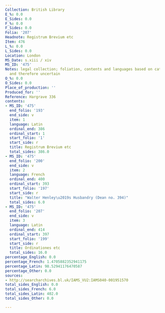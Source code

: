 ```yaml
---
Collection: British Library
E_%: 0.0
E_Sides: 0.0
F_%: 0.0
F_Sides: 0.0
Folia: '207'
Headnote: Registrum Brevium etc
Item: 476
L_%: 0.0
L_Sides: 0.0
Location: London
MS_Date: s.xiii / xiv
MS_ID: '475'
Notes: legal collection; foliation, contents and languages based on catalogue description
  and therefore uncertain
O_%: 0.0
O_Sides: 0.0
Place_of_production: ''
Produced_for: ''
Reference: Hargrave 336
contents:
- MS_ID: '475'
  end_folio: '193'
  end_side: v
  item: 1
  language: Latin
  ordinal_end: 386
  ordinal_start: 1
  start_folio: '1'
  start_side: r
  title: Registrum Brevium etc
  total_sides: 386.0
- MS_ID: '475'
  end_folio: '200'
  end_side: v
  item: 2
  language: French
  ordinal_end: 400
  ordinal_start: 393
  start_folio: '197'
  start_side: r
  title: "Walter Henley\u2019s Husbandry (Dean no. 394)"
  total_sides: 6.0
- MS_ID: '475'
  end_folio: '207'
  end_side: v
  item: 3
  language: Latin
  ordinal_end: 414
  ordinal_start: 397
  start_folio: '199'
  start_side: r
  title: Ordinationes etc
  total_sides: 16.0
percentage_English: 0.0
percentage_French: 1.4705882352941175
percentage_Latin: 98.52941176470587
percentage_Other: 0.0
sources:
- http://searcharchives.bl.uk/IAMS_VU2:IAMS040-001951570
total_sides_English: 0.0
total_sides_French: 6.0
total_sides_Latin: 402.0
total_sides_Other: 0.0

---
```


